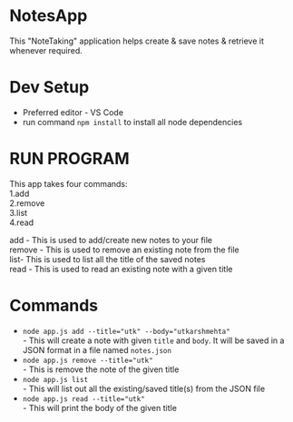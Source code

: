 # NotesApp
This "NoteTaking" application helps create &amp; save notes & retrieve it whenever required.

# Dev Setup
- Preferred editor - VS Code
- run command `npm install` to install all node dependencies
# RUN PROGRAM
This app takes four commands: <br/>
1.add <br/>
2.remove<br/>
3.list <br/>
4.read <br/>

add - This is used to add/create new notes to your file <br/>
remove - This is used to remove an existing note from the file <br/>
list- This is used to list all the title of the saved notes  <br/>
read - This is used to read an existing note with a given title <br/>
# Commands
- `node app.js add --title="utk" --body="utkarshmehta"` <br/> - This will create a note with given `title` and `body`. It will be saved in a JSON format in a file named `notes.json`
- `node app.js remove --title="utk" ` <br/> - This is remove the note of the given title
- `node app.js list` <br/> - This will list out all the existing/saved title(s) from the JSON file
- `node app.js read --title="utk" ` <br/> - This will print the body of the given title
